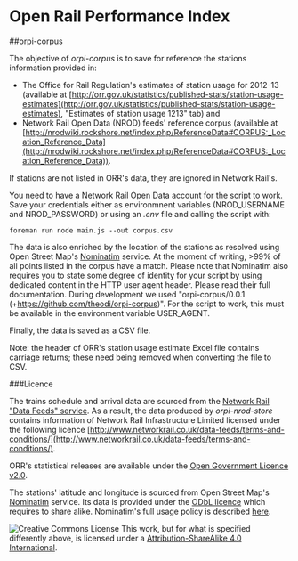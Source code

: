 Open Rail Performance Index
===========================

##orpi-corpus

The objective of *orpi-corpus* is to save for reference the stations information provided in: 

- The Office for Rail Regulation's estimates of station usage for 2012-13 (available at [http://orr.gov.uk/statistics/published-stats/station-usage-estimates](http://orr.gov.uk/statistics/published-stats/station-usage-estimates), "Estimates of station usage 1213" tab) and 
- Network Rail Open Data (NROD) feeds' reference corpus (available at [http://nrodwiki.rockshore.net/index.php/ReferenceData#CORPUS:_Location_Reference_Data](http://nrodwiki.rockshore.net/index.php/ReferenceData#CORPUS:_Location_Reference_Data)). 

If stations are not listed in ORR's data, they are ignored in Network Rail's.

You need to have a Network Rail Open Data account for the script to work. Save your credentials either as environmnent variables (NROD_USERNAME and NROD_PASSWORD) or using an *.env* file and calling the script with:

    foreman run node main.js --out corpus.csv 

The data is also enriched by the location of the stations as resolved using Open Street Map's [Nominatim](http://wiki.openstreetmap.org/wiki/Nominatim) service. At the moment of writing, >99% of all points listed in the corpus have a match. Please note that Nominatim also requires you to state some degree of identity for your script by using dedicated content in the HTTP user agent header. Please read their full documentation. During development we used "orpi-corpus/0.0.1 (+https://github.com/theodi/orpi-corpus)". For the script to work, this must be available in the environment variable USER_AGENT.

Finally, the data is saved as a CSV file.

Note: the header of ORR's station usage estimate Excel file contains carriage returns; these need being removed when converting the file to CSV. 

###Licence

The trains schedule and arrival data are sourced from the [Network Rail "Data Feeds" service](https://datafeeds.networkrail.co.uk). As a result, the data produced by *orpi-nrod-store* contains information of Network Rail Infrastructure Limited licensed under the following licence [http://www.networkrail.co.uk/data-feeds/terms-and-conditions/](http://www.networkrail.co.uk/data-feeds/terms-and-conditions/).

ORR's statistical releases are available under the [Open Government Licence v2.0](http://www.nationalarchives.gov.uk/doc/open-government-licence/version/2/). 

The stations' latitude and longitude is sourced from Open Street Map's [Nominatim](http://wiki.openstreetmap.org/wiki/Nominatim) service. Its data is provided under the [ODbL licence](http://opendatacommons.org/licenses/odbl/) which requires to share alike. Nominatim's full usage policy is described [here](http://wiki.openstreetmap.org/wiki/Nominatim_usage_policy).

![Creative Commons License](http://i.creativecommons.org/l/by-sa/4.0/88x31.png "Creative Commons License") This work, but for what is specified differently above, is licensed under a [Attribution-ShareAlike 4.0 International](http://creativecommons.org/licenses/by-sa/4.0/). 